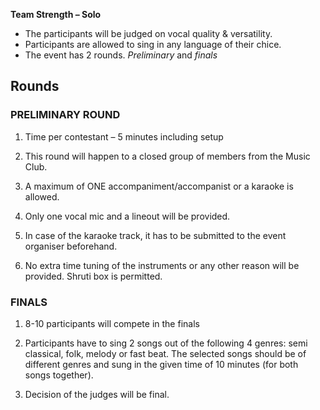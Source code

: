 <!-- TITLE: Jhankaar -->
<!-- SUBTITLE: Solo Singing Competition -->

**Team Strength – Solo**

- The participants will be judged on vocal quality & versatility.
- Participants are allowed to sing in any language of their chice.
- The event has 2 rounds. *Preliminary* and *finals*

## Rounds
### PRELIMINARY ROUND 
1. Time per contestant – 5 minutes including setup

2. This round will happen to a closed group of members from the Music Club.

3. A maximum of ONE accompaniment/accompanist or a karaoke is allowed.

4. Only one vocal mic and a lineout will be provided.

5. In case of the karaoke track, it has to be submitted to the event organiser beforehand.

6. No extra time tuning of the instruments or any other reason will be provided. Shruti box is permitted.

### FINALS

1. 8-10 participants will compete in the finals

2. Participants have to sing 2 songs out of the following 4 genres: semi classical, folk, melody or fast beat. The selected songs should be of different genres and sung in the given time of 10 minutes (for both songs together).

3. Decision of the judges will be final.
